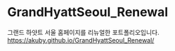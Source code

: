 # GrandHyattSeoul_Renewal
그랜드 하얏트 서울 홈페이지를 리뉴얼한 포트폴리오입니다.
https://akuby.github.io/GrandHyattSeoul_Renewal/
